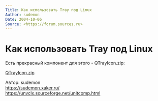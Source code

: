 ```yaml
---
Title: Как использовать Tray под Linux
Author: sudemon
Date: 2004-10-06
Source: <https://forum.sources.ru>
---
```



Как использовать Tray под Linux
===============================

Есть прекрасный компонент для этого - QTrayIcon.zip:

[QTrayIcon.zip](QTrayIcon.zip)

Автор: sudemon  
<https://sudemon.xaker.ru/>  
<https://unvclx.sourceforge.net/unitcomp.html>
